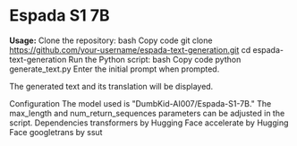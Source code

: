 # Espada S1 7B
**Usage:**
Clone the repository:
bash
Copy code
git clone https://github.com/your-username/espada-text-generation.git
cd espada-text-generation
Run the Python script:
bash
Copy code
python generate_text.py
Enter the initial prompt when prompted.

The generated text and its translation will be displayed.

Configuration
The model used is "DumbKid-AI007/Espada-S1-7B."
The max_length and num_return_sequences parameters can be adjusted in the script.
Dependencies
transformers by Hugging Face
accelerate by Hugging Face
googletrans by ssut
